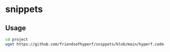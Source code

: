 # snippets

## Usage

~~~bash
cd project
wget https://github.com/friendsofhyperf/snippets/blob/main/hyperf.code-snippets -o .vscode/hyperf.code-snippets
~~~
